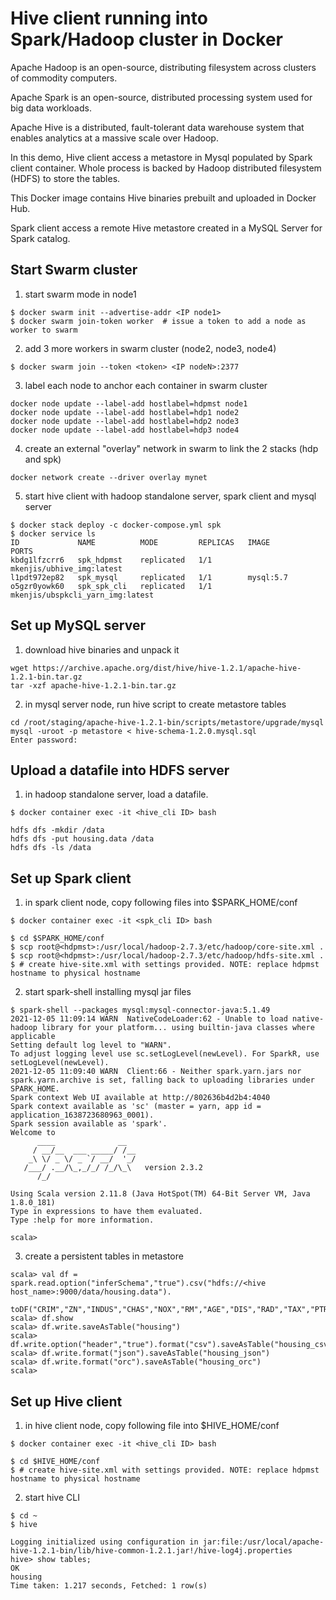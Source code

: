 # Hive client running into Spark/Hadoop cluster in Docker

Apache Hadoop is an open-source, distributing filesystem across clusters of commodity computers. 

Apache Spark is an open-source, distributed processing system used for big data workloads.

Apache Hive is a distributed, fault-tolerant data warehouse system that enables analytics at a massive scale over Hadoop.

In this demo, Hive client access a metastore in Mysql populated by Spark client container. Whole process is backed by Hadoop distributed filesystem (HDFS) to store the tables.

This Docker image contains Hive binaries prebuilt and uploaded in Docker Hub.

Spark client access a remote Hive metastore created in a MySQL Server for Spark catalog.


## Start Swarm cluster

1. start swarm mode in node1
```shell
$ docker swarm init --advertise-addr <IP node1>
$ docker swarm join-token worker  # issue a token to add a node as worker to swarm
```

2. add 3 more workers in swarm cluster (node2, node3, node4)
```shell
$ docker swarm join --token <token> <IP nodeN>:2377
```

3. label each node to anchor each container in swarm cluster
```shell
docker node update --label-add hostlabel=hdpmst node1
docker node update --label-add hostlabel=hdp1 node2
docker node update --label-add hostlabel=hdp2 node3
docker node update --label-add hostlabel=hdp3 node4
```

4. create an external "overlay" network in swarm to link the 2 stacks (hdp and spk)
```shell
docker network create --driver overlay mynet
```

5. start hive client with hadoop standalone server, spark client and mysql server
```shell
$ docker stack deploy -c docker-compose.yml spk
$ docker service ls
ID             NAME          MODE         REPLICAS   IMAGE                              PORTS
kbdg1lfzcrr6   spk_hdpmst    replicated   1/1        mkenjis/ubhive_img:latest          
l1pdt972ep82   spk_mysql     replicated   1/1        mysql:5.7                          
o5gzr0yowk60   spk_spk_cli   replicated   1/1        mkenjis/ubspkcli_yarn_img:latest
```

## Set up MySQL server

1. download hive binaries and unpack it
```shell
wget https://archive.apache.org/dist/hive/hive-1.2.1/apache-hive-1.2.1-bin.tar.gz
tar -xzf apache-hive-1.2.1-bin.tar.gz
```

2. in mysql server node, run hive script to create metastore tables
```shell
cd /root/staging/apache-hive-1.2.1-bin/scripts/metastore/upgrade/mysql
mysql -uroot -p metastore < hive-schema-1.2.0.mysql.sql
Enter password:
```

## Upload a datafile into HDFS server

1. in hadoop standalone server, load a datafile.
```shell
$ docker container exec -it <hive_cli ID> bash
```

```shell
hdfs dfs -mkdir /data
hdfs dfs -put housing.data /data
hdfs dfs -ls /data
```

## Set up Spark client

1. in spark client node, copy following files into $SPARK_HOME/conf
```shell
$ docker container exec -it <spk_cli ID> bash
```

```shell
$ cd $SPARK_HOME/conf
$ scp root@<hdpmst>:/usr/local/hadoop-2.7.3/etc/hadoop/core-site.xml .
$ scp root@<hdpmst>:/usr/local/hadoop-2.7.3/etc/hadoop/hdfs-site.xml .
$ # create hive-site.xml with settings provided. NOTE: replace hdpmst hostname to physical hostname
```

2. start spark-shell installing mysql jar files
```shell
$ spark-shell --packages mysql:mysql-connector-java:5.1.49
2021-12-05 11:09:14 WARN  NativeCodeLoader:62 - Unable to load native-hadoop library for your platform... using builtin-java classes where applicable
Setting default log level to "WARN".
To adjust logging level use sc.setLogLevel(newLevel). For SparkR, use setLogLevel(newLevel).
2021-12-05 11:09:40 WARN  Client:66 - Neither spark.yarn.jars nor spark.yarn.archive is set, falling back to uploading libraries under SPARK_HOME.
Spark context Web UI available at http://802636b4d2b4:4040
Spark context available as 'sc' (master = yarn, app id = application_1638723680963_0001).
Spark session available as 'spark'.
Welcome to
      ____              __
     / __/__  ___ _____/ /__
    _\ \/ _ \/ _ `/ __/  '_/
   /___/ .__/\_,_/_/ /_/\_\   version 2.3.2
      /_/
         
Using Scala version 2.11.8 (Java HotSpot(TM) 64-Bit Server VM, Java 1.8.0_181)
Type in expressions to have them evaluated.
Type :help for more information.

scala> 
```

3. create a persistent tables in metastore
```shell
scala> val df = spark.read.option("inferSchema","true").csv("hdfs://<hive host_name>:9000/data/housing.data").
                toDF("CRIM","ZN","INDUS","CHAS","NOX","RM","AGE","DIS","RAD","TAX","PTRATIO","B","LSTAT","MEDV")
scala> df.show
scala> df.write.saveAsTable("housing")
scala> df.write.option("header","true").format("csv").saveAsTable("housing_csv")
scala> df.write.format("json").saveAsTable("housing_json")
scala> df.write.format("orc").saveAsTable("housing_orc")
scala> 
```

## Set up Hive client

1. in hive client node, copy following file into $HIVE_HOME/conf
```shell
$ docker container exec -it <hive_cli ID> bash
```

```shell
$ cd $HIVE_HOME/conf
$ # create hive-site.xml with settings provided. NOTE: replace hdpmst hostname to physical hostname
```

2. start hive CLI
```shell
$ cd ~
$ hive

Logging initialized using configuration in jar:file:/usr/local/apache-hive-1.2.1-bin/lib/hive-common-1.2.1.jar!/hive-log4j.properties
hive> show tables;
OK
housing
Time taken: 1.217 seconds, Fetched: 1 row(s)
```
